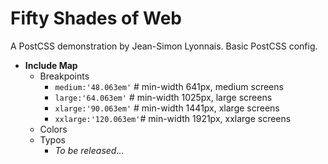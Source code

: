 # Fifty Shades of Web
A PostCSS demonstration by Jean-Simon Lyonnais. Basic PostCSS config.

- **Include Map**
  - Breakpoints
    - `medium:'48.063em'` # min-width 641px,  medium screens
    - `large:'64.063em'` # min-width 1025px, large screens
    - `xlarge:'90.063em'` # min-width 1441px, xlarge screens
    - `xxlarge:'120.063em'`# min-width 1921px, xxlarge screens
  - Colors
  - Typos
    - *To be released...*